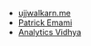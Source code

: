 * [ujjwalkarn.me](http://ujjwalkarn.me)
* [Patrick Emami](http://pemami4911.github.io/index.html)
* [Analytics Vidhya](https://www.analyticsvidhya.com/blog/2016/06/bayesian-statistics-beginners-simple-english/)
